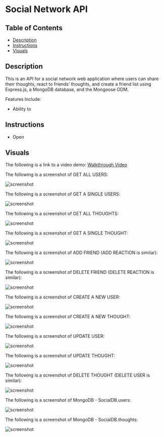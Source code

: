 # Social Network API

## Table of Contents
- [Description](#description)
- [Instructions](#instructions)
- [Visuals](#visuals)

## Description 
This is an API for a social network web application where users can share their thoughts, react to friends’ thoughts, and create a friend list using Express.js, a MongoDB database, and the Mongoose ODM.

Features Include:
- Ability to 

## Instructions
- Open 

## Visuals 

The following is a link to a video demo: 
[Walkthrough Video](https://drive.google.com/file/d/1UAjVQW4YF9HPkzoRfwXon5bQTkiX-Kns/view)

The following is a screenshot of GET ALL USERS:

![screenshot](./images/get-all-user.PNG)

The following is a screenshot of GET A SINGLE USERS:

![screenshot](./images/get-one-user.PNG)

The following is a screenshot of GET ALL THOUGHTS:

![screenshot](./images/get-all-thought.PNG)

The following is a screenshot of GET A SINGLE THOUGHT:

![screenshot](./images/get-one-thought.PNG)

The following is a screenshot of ADD FRIEND (ADD REACTION is similar):

![screenshot](./images/add-friend.PNG)

The following is a screenshot of DELETE FRIEND (DELETE REACTION is similar):

![screenshot](./images/remove-friend.PNG)

The following is a screenshot of CREATE A NEW USER:

![screenshot](./images/create-user.PNG)

The following is a screenshot of CREATE A NEW THOUGHT:

![screenshot](./images/create-thought.PNG)

The following is a screenshot of UPDATE USER:

![screenshot](./images/update-user.PNG)

The following is a screenshot of UPDATE THOUGHT:

![screenshot](./images/thought-update.PNG)

The following is a screenshot of DELETE THOUGHT (DELETE USER is similar):

![screenshot](./images/delete-thought.PNG)

The following is a screenshot of MongoDB - SocialDB.users:

![screenshot](./images/users-socialDB.PNG)

The following is a screenshot of MongoDB - SocialDB.thoughts:

![screenshot](./images/users-socialDB.PNG)

